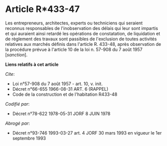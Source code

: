 # Article R*433-47

Les entrepreneurs, architectes, experts ou techniciens qui seraient reconnus responsables de l'inobservation des délais qui
leur sont impartis et qui auraient ainsi retardé les opérations de constatation, de liquidation et de règlement des travaux
sont passibles de l'exclusion de toutes activités relatives aux marchés définis dans l'article R. 433-48, après observation
de la procédure prévue à l'article 10 de la loi n. 57-908 du 7 août 1957 [*sanction*].

**Liens relatifs à cet article**

_Cite_:

  - Loi n°57-908 du 7 août 1957 - art. 10, v. init.
  - Décret n°66-655 1966-08-31 ART. 6 (RAPPEL)
  - Code de la construction et de l'habitation R433-48

_Codifié par_:

  - Décret n°78-622 1978-05-31 JORF 8 JUIN 1978

_Abrogé par_:

  - Décret n°93-746 1993-03-27 art. 4 JORF 30 mars 1993 en vigueur le 1er septembre 1993
